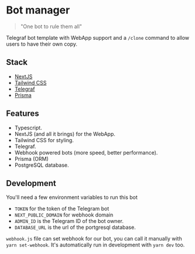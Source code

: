 # Bot manager

> "One bot to rule them all"

Telegraf bot template with WebApp support and a `/clone` command to allow users to have their own copy.

## Stack

- [NextJS](https://nextjs.org/)
- [Tailwind CSS](https://tailwindcss.com/)
- [Telegraf](https://github.com/telegraf/telegraf)
- [Prisma](https://www.prisma.io/)

## Features

- Typescript.
- NextJS (and all it brings) for the WebApp.
- Tailwind CSS for styling.
- Telegraf.
- Webhook powered bots (more speed, better performance).
- Prisma (ORM)
- PostgreSQL database.

## Development

You'll need a few environment variables to run this bot

- `TOKEN` for the token of the Telegram bot
- `NEXT_PUBLIC_DOMAIN` for webhook domain
- `ADMIN_ID` is the Telegram ID of the bot owner.
- `DATABASE_URL` is the url of the portgresql database.

`webhook.js` file can set webhook for our bot, you can call it manually with `yarn set-webhook`. It's automatically run in development with `yarn dev` too.

